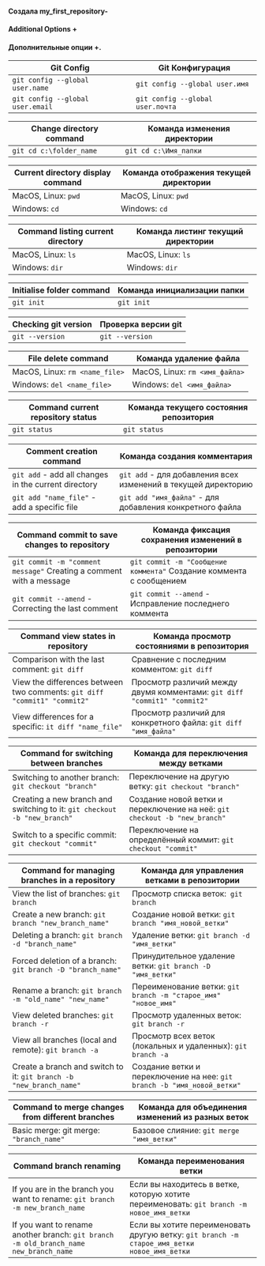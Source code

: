 #### Создала my_first_repository-

#### Additional Options + 

#### Дополнительные опции +.

|**Git Config**                  |**Git Конфигурация**|
|--------------------------------|--------------------------------|
|`git config --global user.name` |`git config --global user.имя`  |  
|`git config --global user.email`|`git config --global user.почта`|

|**Change directory command** |**Команда изменения директории**|
|-----------------------------|--------------------------------|
|`git cd c:\folder_name`      |`git cd c:\Имя_папки`           |

|**Current directory display command** |**Команда отображения текущей директории**|
|--------------------------------------|------------------------------------------|
|MacOS, Linux:  `pwd`                  |MacOS, Linux:  `pwd`                      |
|Windows:  `cd`                        |Windows:  `cd`                            |

|**Command listing  current directory**| **Команда листинг текущий директории**   |
|--------------------------------------|------------------------------------------|
|MacOS, Linux: `ls`                    |MacOS, Linux: `ls`                        |
| Windows: `dir`                       |Windows: `dir`                            |

|**Initialise folder command**| **Команда инициализации папки**|
|-----------------------------|--------------------------------|
|`git init`                   | `git init`                     |

|**Checking git version** | **Проверка версии git** |
|-------------------------|-------------------------|
|`git --version`          | `git --version`         |

| **File delete command**      |**Команда удаление файла**      |
|------------------------------|--------------------------------|
|MacOS, Linux: `rm <name_file>`|  MacOS, Linux: `rm <имя_файла>`|
|Windows: `del <name_file>`    |  Windows: `del <имя_файла>`    |

|**Command current repository status** | **Команда текущего состояния репозитория** |
|--------------------------------------|--------------------------------------------|
| `git status`                         | `git status`                               |

| **Comment creation command**                         | **Команда создания комментария**                             |
|------------------------------------------------------|--------------------------------------------------------------|
| `git add` - add all changes in the current directory |`git add` - для добавления всех изменений в текущей директорию|
| `git add "name_file"` -  add a specific file         |`git add "имя_файла"` - для добавления конкретного файла      | 

| **Command commit to save changes to repository**                     | **Команда фиксация сохранения изменений в репозитории**             |
|----------------------------------------------------------------------|---------------------------------------------------------------------|
|`git commit -m "comment message"` Creating a comment with a message   | `git commit -m "Сообщение коммента"` Создание коммента с сообщением |
|`git commit --amend` - Correcting the last comment                    | `git commit --amend` - Исправление последнего коммента              |

|**Command  view states in repository**                                   |  **Команда просмотр состояниями в репозитория**                        |
|-------------------------------------------------------------------------|------------------------------------------------------------------------|
|Comparison with the last comment: `git diff`                             |Сравнение с последним комментом: `git diff`                             |
|View the differences between two comments: `git diff "commit1" "commit2"`|Просмотр различий между двумя комментами: `git diff "commit1" "commit2"`|
|View differences for a specific: `it diff "name_file"`                   |Просмотр различий для конкретного файла: `git diff "имя_файла"`         |

|**Command for switching between branches**                               |   **Команда для переключения между ветками**                             |
|-------------------------------------------------------------------------|--------------------------------------------------------------------------|
|Switching to another branch: `git checkout "branch"`                     |Переключение на другую ветку: `git checkout "branch"`                     |
|Creating a new branch and switching to it: `git checkout -b "new_branch"`|Создание новой ветки и переключение на неё: `git checkout -b "new_branch"`|
|Switch to a specific commit: `git checkout "commit"`                     |Переключение на определённый коммит: `git checkout "commit"`              |

|**Command for managing branches in a repository**                    |   **Команда для управления ветками в репозитории**                    |
|---------------------------------------------------------------------|-----------------------------------------------------------------------|
|View the list of branches: `git branch`                              |Просмотр списка веток:` git branch`                                    |
|Create a new branch: `git branch "new_branch_name"`                  |Создание новой ветки: `git branch "имя_новой_ветки"`                   |
|Deleting a branch: `git branch -d "branch_name"`                     |Удаление ветки: `git branch -d "имя_ветки"`                            |
|Forced deletion of a branch: `git branch -D "branch_name"`           |Принудительное удаление ветки: `git branch -D "имя_ветки"`             |
|Rename a branch: `git branch -m "old_name" "new_name"`               |Переименование ветки: `git branch -m "старое_имя" "новое_имя"`         |
|View deleted branches: `git branch -r`                               |Просмотр удаленных веток: `git branch -r`                              |
|View all branches (local and remote): `git branch -a`                |Просмотр всех веток (локальных и удаленных): `git branch -a`           |
|Create a branch and switch to it: `git branch -b "new_branch_name"`  |Создание ветки и переключение на нее: `git branch -b "имя_новой_ветки"`|

|**Сommand to merge changes from different branches**  |   **Команда для объединения изменений из разных веток**|
|------------------------------------------------------|--------------------------------------------------------|
|Basic merge: git merge: `"branch_name"`               |Базовое слияние: `git merge "имя_ветки"`                |

|**Command branch renaming**                                                          |  **Команда переименования ветки** |
|-------------------------------------------------------------------------------------|-----------------------------------|
|If you are in the branch you want to rename: `git branch -m new_branch_name`         |Если вы находитесь в ветке, которую хотите переименовать: `git branch -m новое_имя_ветки`|
|If you want to rename another branch: `git branch -m old_branch_name new_branch_name`|Если вы хотите переименовать другую ветку: `git branch -m старое_имя_ветки новое_имя_ветки`|